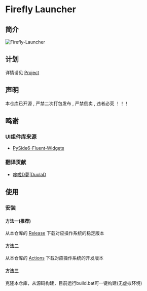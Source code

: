 # Firefly Launcher
## 简介
![Firefly-Launcher](https://socialify.git.ci/letheriver2007/Firefly-Launcher/image?description=1&forks=1&issues=1&language=1&name=1&pulls=1&stargazers=1&theme=Light)

## 计划
详情请见 [Project](https://github.com/letheriver2007/Firefly-Launcher/projects)

## 声明
本仓库已开源 , 严禁二次打包发布 , 严禁倒卖 , 违者必究 ！！！

## 鸣谢
### UI组件库来源
 - [PySide6-Fluent-Widgets](https://github.com/zhiyiYo/PyQt-Fluent-Widgets/tree/PySide6)
### 翻译贡献
 - [哆啦D夢|DuolaD](https://github.com/DuolaD)

## 使用
### 安装
#### 方法一(推荐)
从本仓库的 [Release](https://github.com/letheriver2007/Firefly-Launcher/releases) 下载对应操作系统的稳定版本
#### 方法二
从本仓库的 [Actions](https://github.com/letheriver2007/Firefly-Launcher/actions/) 下载对应操作系统的开发版本
#### 方法三
克隆本仓库，从源码构建，目前运行build.bat可一键构建(无虚拟环境)

